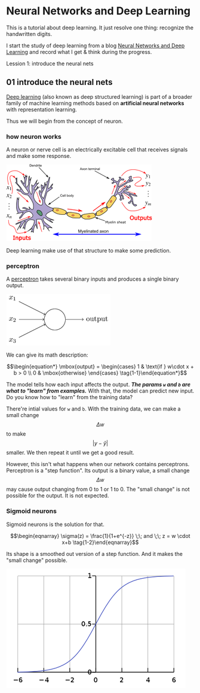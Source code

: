 <script id="MathJax-script" async src="https://cdn.jsdelivr.net/npm/mathjax@3/es5/tex-mml-chtml.js"></script>

# Neural Networks and Deep Learning

This is a tutorial about deep learning. It just resolve one thing:
recognize the handwritten digits.

I start the study of deep learning from a blog
[Neural Networks and Deep Learning](http://neuralnetworksanddeeplearning.com/index.html)
and record what I get & think during the progress.

Lession 1: introduce the neural nets

## 01 introduce the neural nets

[Deep learning](https://en.wikipedia.org/wiki/Deep_learning)
(also known as deep structured learning) is part of a broader family of
machine learning methods based on **artificial neural networks**
with representation learning.

Thus we will begin from the concept of neuron.

### how neuron works

A neuron or nerve cell is an electrically excitable cell
that receives signals and make some response.

![Neuron](./pic/Neuron.png)

Deep learning make use of that structure to make some prediction.

### perceptron

A [perceptron](https://en.wikipedia.org/wiki/Perceptron)
takes several binary inputs and produces a single binary output.

![perceptron image](./pic/perceptron.png)

We can give its math description:

$$\begin{equation*}
  \mbox{output} =
    \begin{cases}
      1 & \text{if } w\cdot x + b > 0 \\
      0 & \mbox{otherwise}
    \end{cases}
\tag{1-1}\end{equation*}$$

The model tells how each input affects the output.
***The params `w` and `b` are what to "learn" from examples.***
With that, the model can predict new input.
Do you know how to "learn" from the training data?

There're intial values for `w` and `b`.
With the training data, we can make a small change
$$\Delta w$$ to make $$|y - \hat{y}|$$ smaller.
We then repeat it until we get a good result.

However, this isn't what happens when our network contains perceptrons.
Perceptron is a "step function". Its output is a binary value,
a small change $$\Delta w$$ may cause output changing from 0 to 1 or 1 to 0.
The "small change" is not possible for the output. It is not expected.

### Sigmoid neurons

Sigmoid neurons is the solution for that.

$$\begin{eqnarray}
  \sigma(z) = \frac{1}{1+e^{-z}} \;\; and \;\; z = w \cdot x+b
\tag{1-2}\end{eqnarray}$$

Its shape is a smoothed out version of a step function. And it makes the "small change" possible.

![the sigmoid function](./pic/Logistic-curve.png)
